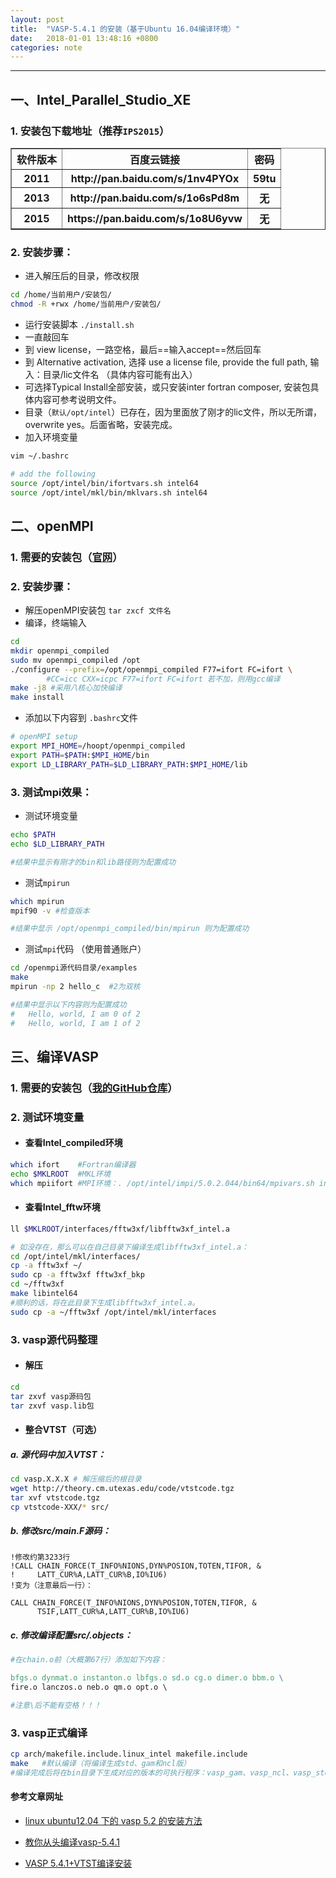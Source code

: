 ```yaml
---
layout: post
title:  "VASP-5.4.1 的安装（基于Ubuntu 16.04编译环境）"
date:   2018-01-01 13:48:16 +0800
categories: note
---
```




---

##  一、Intel_Parallel_Studio_XE
### 1. **安装包下载地址（推荐`IPS2015`）**


<table border="1">
  <tr>
    <th>软件版本</th>
    <th>百度云链接</th>
    <th>密码</th>
  </tr>
  <tr>
    <th>2011</th>
    <th>http://pan.baidu.com/s/1nv4PYOx</th>
    <th>59tu</th>
  </tr>
  <tr>
    <th>2013</th>
    <th>http://pan.baidu.com/s/1o6sPd8m </th>
    <th>无</th>
  </tr>
  <tr>
    <th>2015</th>
    <th>https://pan.baidu.com/s/1o8U6yvw</th>
    <th>无</th>
  </tr>

</table>

### 2. **安装步骤：**
- 进入解压后的目录，修改权限

```bash
cd /home/当前用户/安装包/
chmod -R +rwx /home/当前用户/安装包/
```

- 运行安装脚本 `./install.sh`
- 一直敲回车 
- 到 view license，一路空格，最后==输入accept==然后回车
- 到 Alternative activation, 选择 use a license file, provide the full path, 输入：目录/lic文件名 （具体内容可能有出入）
- 可选择Typical Install全部安装，或只安装inter fortran composer, 安装包具体内容可参考说明文件。
- 目录（`默认/opt/intel`）已存在，因为里面放了刚才的lic文件，所以无所谓，overwrite yes。后面省略，安装完成。
- 加入环境变量

```bash
vim ~/.bashrc

# add the following
source /opt/intel/bin/ifortvars.sh intel64
source /opt/intel/mkl/bin/mklvars.sh intel64
```

##  二、openMPI

### **1. 需要的安装包（[官网](http://www.open-mpi.org/)）**

### **2. 安装步骤：**
- 解压openMPI安装包 `tar zxcf 文件名`
- 编译，终端输入
```bash
cd 
mkdir openmpi_compiled
sudo mv openmpi_compiled /opt
./configure --prefix=/opt/openmpi_compiled F77=ifort FC=ifort \
        #CC=icc CXX=icpc F77=ifort FC=ifort 若不加，则用gcc编译
make -j8 #采用八核心加快编译
make install
```

- 添加以下内容到 `.bashrc`文件
```bash
# openMPI setup
export MPI_HOME=/hoopt/openmpi_compiled
export PATH=$PATH:$MPI_HOME/bin
export LD_LIBRARY_PATH=$LD_LIBRARY_PATH:$MPI_HOME/lib
```


### **3. 测试mpi效果：**

- 测试环境变量

```bash
echo $PATH
echo $LD_LIBRARY_PATH

#结果中显示有刚才的bin和lib路径则为配置成功
```

- 测试`mpirun`

```bash
which mpirun
mpif90 -v #检查版本

#结果中显示 /opt/openmpi_compiled/bin/mpirun 则为配置成功
```


- 测试`mpi`代码 （使用普通账户）

```bash
cd /openmpi源代码目录/examples
make
mpirun -np 2 hello_c  #2为双核

#结果中显示以下内容则为配置成功
#   Hello, world, I am 0 of 2
#   Hello, world, I am 1 of 2
```

##  三、编译VASP
### 1. **需要的安装包**（[我的GitHub仓库](https://github.com/LiuGaoyong/VASP-Compile)）

### 2. **测试环境变量**

- #### **查看Intel_compiled环境**

```bash
which ifort    #Fortran编译器
echo $MKLROOT  #MKL环境
which mpiifort #MPI环境：. /opt/intel/impi/5.0.2.044/bin64/mpivars.sh intel64
```

- #### **查看Intel_fftw环境**

```bash
ll $MKLROOT/interfaces/fftw3xf/libfftw3xf_intel.a

# 如没存在，那么可以在自己目录下编译生成libfftw3xf_intel.a：
cd /opt/intel/mkl/interfaces/
cp -a fftw3xf ~/
sudo cp -a fftw3xf fftw3xf_bkp
cd ~/fftw3xf
make libintel64
#顺利的话，将在此目录下生成libfftw3xf_intel.a。
sudo cp -a ~/fftw3xf /opt/intel/mkl/interfaces
```


### 3. **vasp源代码整理**
- #### **解压**

```bash
cd
tar zxvf vasp源码包
tar zxvf vasp.lib包
```

- #### **整合VTST（可选）**

##### **a. 源代码中加入VTST：**

```bash
cd vasp.X.X.X # 解压缩后的根目录
wget http://theory.cm.utexas.edu/code/vtstcode.tgz
tar xvf vtstcode.tgz
cp vtstcode-XXX/* src/
```

##### **b. 修改src/main.F源码：**

```Fortran
!修改约第3233行
!CALL CHAIN_FORCE(T_INFO%NIONS,DYN%POSION,TOTEN,TIFOR, &
!     LATT_CUR%A,LATT_CUR%B,IO%IU6)
!变为（注意最后一行）：

CALL CHAIN_FORCE(T_INFO%NIONS,DYN%POSION,TOTEN,TIFOR, &
      TSIF,LATT_CUR%A,LATT_CUR%B,IO%IU6)
```

##### **c. 修改编译配置src/.objects：**

```makefile
#在chain.o前（大概第67行）添加如下内容：

bfgs.o dynmat.o instanton.o lbfgs.o sd.o cg.o dimer.o bbm.o \
fire.o lanczos.o neb.o qm.o opt.o \

#注意\后不能有空格！！！
```
### 3. **vasp正式编译**

```bash
cp arch/makefile.include.linux_intel makefile.include
make   #默认编译（将编译生成std、gam和ncl版）
#编译完成后将在bin目录下生成对应的版本的可执行程序：vasp_gam、vasp_ncl、vasp_std
```












  
#### **参考文章网址**
- <a href="http://blog.csdn.net/txcokokok/article/details/42219099">linux ubuntu12.04 下的 vasp 5.2 的安装方法</a>


-  <a href="http://bbs.keinsci.com/thread-4267-1-1.html">教你从头编译vasp-5.4.1</a>

- <a href="http://hmli.ustc.edu.cn/doc/app/vasp.5.4.1-vtst.htm">VASP 5.4.1+VTST编译安装</a>

